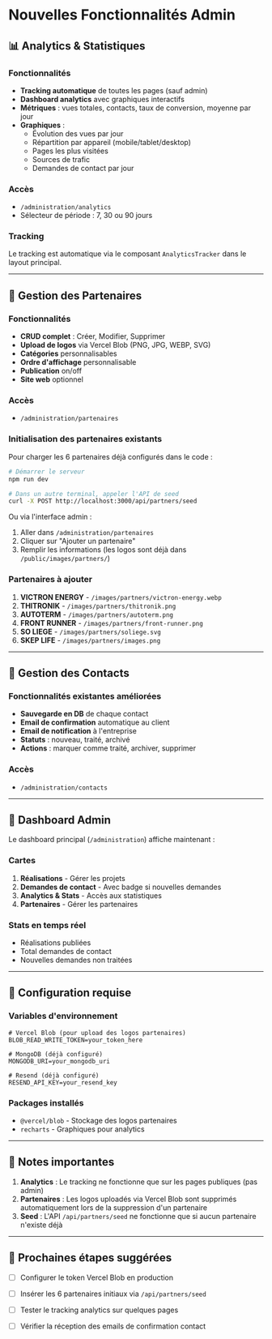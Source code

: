 # Nouvelles Fonctionnalités Admin

## 📊 Analytics & Statistiques

### Fonctionnalités
- **Tracking automatique** de toutes les pages (sauf admin)
- **Dashboard analytics** avec graphiques interactifs
- **Métriques** : vues totales, contacts, taux de conversion, moyenne par jour
- **Graphiques** :
  - Évolution des vues par jour
  - Répartition par appareil (mobile/tablet/desktop)
  - Pages les plus visitées
  - Sources de trafic
  - Demandes de contact par jour

### Accès
- `/administration/analytics`
- Sélecteur de période : 7, 30 ou 90 jours

### Tracking
Le tracking est automatique via le composant `AnalyticsTracker` dans le layout principal.

---

## 🤝 Gestion des Partenaires

### Fonctionnalités
- **CRUD complet** : Créer, Modifier, Supprimer
- **Upload de logos** via Vercel Blob (PNG, JPG, WEBP, SVG)
- **Catégories** personnalisables
- **Ordre d'affichage** personnalisable
- **Publication** on/off
- **Site web** optionnel

### Accès
- `/administration/partenaires`

### Initialisation des partenaires existants

Pour charger les 6 partenaires déjà configurés dans le code :

```bash
# Démarrer le serveur
npm run dev

# Dans un autre terminal, appeler l'API de seed
curl -X POST http://localhost:3000/api/partners/seed
```

Ou via l'interface admin :
1. Aller dans `/administration/partenaires`
2. Cliquer sur "Ajouter un partenaire"
3. Remplir les informations (les logos sont déjà dans `/public/images/partners/`)

### Partenaires à ajouter
1. **VICTRON ENERGY** - `/images/partners/victron-energy.webp`
2. **THITRONIK** - `/images/partners/thitronik.png`
3. **AUTOTERM** - `/images/partners/autoterm.png`
4. **FRONT RUNNER** - `/images/partners/front-runner.png`
5. **SO LIEGE** - `/images/partners/soliege.svg`
6. **SKEP LIFE** - `/images/partners/images.png`

---

## 📧 Gestion des Contacts

### Fonctionnalités existantes améliorées
- **Sauvegarde en DB** de chaque contact
- **Email de confirmation** automatique au client
- **Email de notification** à l'entreprise
- **Statuts** : nouveau, traité, archivé
- **Actions** : marquer comme traité, archiver, supprimer

### Accès
- `/administration/contacts`

---

## 🎯 Dashboard Admin

Le dashboard principal (`/administration`) affiche maintenant :

### Cartes
1. **Réalisations** - Gérer les projets
2. **Demandes de contact** - Avec badge si nouvelles demandes
3. **Analytics & Stats** - Accès aux statistiques
4. **Partenaires** - Gérer les partenaires

### Stats en temps réel
- Réalisations publiées
- Total demandes de contact
- Nouvelles demandes non traitées

---

## 🔧 Configuration requise

### Variables d'environnement
```env
# Vercel Blob (pour upload des logos partenaires)
BLOB_READ_WRITE_TOKEN=your_token_here

# MongoDB (déjà configuré)
MONGODB_URI=your_mongodb_uri

# Resend (déjà configuré)
RESEND_API_KEY=your_resend_key
```

### Packages installés
- `@vercel/blob` - Stockage des logos partenaires
- `recharts` - Graphiques pour analytics

---

## 📝 Notes importantes

1. **Analytics** : Le tracking ne fonctionne que sur les pages publiques (pas admin)
2. **Partenaires** : Les logos uploadés via Vercel Blob sont supprimés automatiquement lors de la suppression d'un partenaire
3. **Seed** : L'API `/api/partners/seed` ne fonctionne que si aucun partenaire n'existe déjà

---

## 🚀 Prochaines étapes suggérées

- [ ] Configurer le token Vercel Blob en production
- [ ] Insérer les 6 partenaires initiaux via `/api/partners/seed`
- [ ] Tester le tracking analytics sur quelques pages
- [ ] Vérifier la réception des emails de confirmation contact

